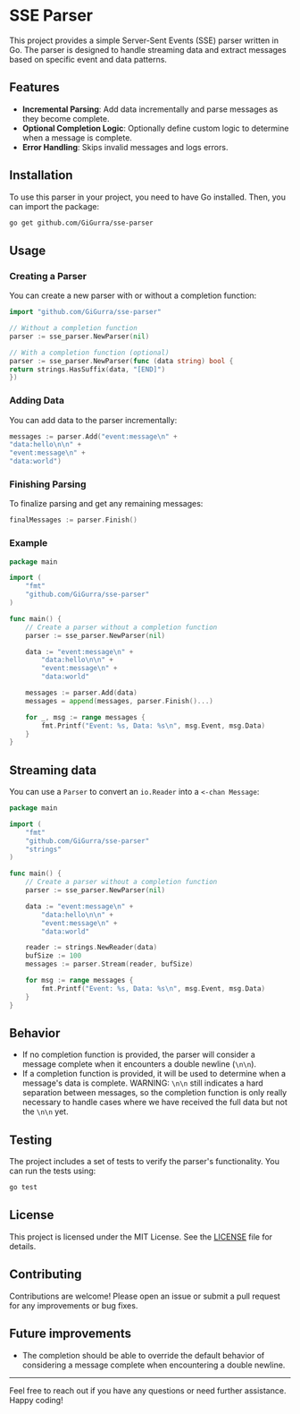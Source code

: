 # SSE Parser

This project provides a simple Server-Sent Events (SSE) parser written in Go. The parser is designed to handle streaming
data and extract messages based on specific event and data patterns.

## Features

- **Incremental Parsing**: Add data incrementally and parse messages as they become complete.
- **Optional Completion Logic**: Optionally define custom logic to determine when a message is complete.
- **Error Handling**: Skips invalid messages and logs errors.

## Installation

To use this parser in your project, you need to have Go installed. Then, you can import the package:

```sh
go get github.com/GiGurra/sse-parser
```

## Usage

### Creating a Parser

You can create a new parser with or without a completion function:

```go
import "github.com/GiGurra/sse-parser"

// Without a completion function
parser := sse_parser.NewParser(nil)

// With a completion function (optional)
parser := sse_parser.NewParser(func (data string) bool {
return strings.HasSuffix(data, "[END]")
})
```

### Adding Data

You can add data to the parser incrementally:

```go
messages := parser.Add("event:message\n" +
"data:hello\n\n" +
"event:message\n" +
"data:world")
```

### Finishing Parsing

To finalize parsing and get any remaining messages:

```go
finalMessages := parser.Finish()
```

### Example

```go
package main

import (
	"fmt"
	"github.com/GiGurra/sse-parser"
)

func main() {
	// Create a parser without a completion function
	parser := sse_parser.NewParser(nil)

	data := "event:message\n" +
		"data:hello\n\n" +
		"event:message\n" +
		"data:world"

	messages := parser.Add(data)
	messages = append(messages, parser.Finish()...)

	for _, msg := range messages {
		fmt.Printf("Event: %s, Data: %s\n", msg.Event, msg.Data)
	}
}

```

## Streaming data

You can use a `Parser` to convert an `io.Reader` into a `<-chan Message`:

```go
package main

import (
    "fmt"
    "github.com/GiGurra/sse-parser"
    "strings"
)

func main() {
    // Create a parser without a completion function
    parser := sse_parser.NewParser(nil)

    data := "event:message\n" +
        "data:hello\n\n" +
        "event:message\n" +
        "data:world"

    reader := strings.NewReader(data)
	bufSize := 100
    messages := parser.Stream(reader, bufSize)

    for msg := range messages {
        fmt.Printf("Event: %s, Data: %s\n", msg.Event, msg.Data)
    }
}
```

## Behavior

- If no completion function is provided, the parser will consider a message complete when it encounters a double
  newline (`\n\n`).
- If a completion function is provided, it will be used to determine when a message's data is complete. WARNING: `\n\n`
  still indicates a hard separation between messages, so the completion function is only really necessary to handle
  cases where we have received the full data but not the `\n\n` yet.

## Testing

The project includes a set of tests to verify the parser's functionality. You can run the tests using:

```sh
go test
```

## License

This project is licensed under the MIT License. See the [LICENSE](LICENSE) file for details.

## Contributing

Contributions are welcome! Please open an issue or submit a pull request for any improvements or bug fixes.

## Future improvements

* The completion should be able to override the default behavior of considering a message complete when encountering a
  double newline.

---

Feel free to reach out if you have any questions or need further assistance. Happy coding!